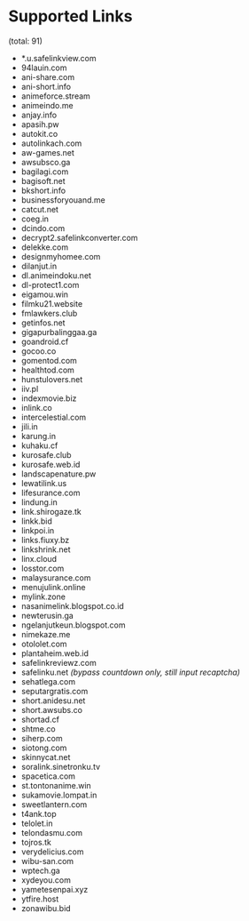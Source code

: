 # Supported Links
(total: 91)
* *.u.safelinkview.com
* 94lauin.com
* ani-share.com
* ani-short.info
* animeforce.stream
* animeindo.me
* anjay.info
* apasih.pw
* autokit.co
* autolinkach.com
* aw-games.net
* awsubsco.ga
* bagilagi.com
* bagisoft.net
* bkshort.info
* businessforyouand.me
* catcut.net
* coeg.in
* dcindo.com
* decrypt2.safelinkconverter.com
* delekke.com
* designmyhomee.com
* dilanjut.in
* dl.animeindoku.net
* dl-protect1.com
* eigamou.win
* filmku21.website
* fmlawkers.club
* getinfos.net
* gigapurbalinggaa.ga
* goandroid.cf
* gocoo.co
* gomentod.com
* healthtod.com
* hunstulovers.net
* iiv.pl
* indexmovie.biz
* inlink.co
* intercelestial.com
* jili.in
* karung.in
* kuhaku.cf
* kurosafe.club
* kurosafe.web.id
* landscapenature.pw
* lewatilink.us
* lifesurance.com
* lindung.in
* link.shirogaze.tk
* linkk.bid
* linkpoi.in
* links.fiuxy.bz
* linkshrink.net
* linx.cloud
* losstor.com
* malaysurance.com
* menujulink.online
* mylink.zone
* nasanimelink.blogspot.co.id
* newterusin.ga
* ngelanjutkeun.blogspot.com
* nimekaze.me
* otololet.com
* plantaheim.web.id
* safelinkreviewz.com
* safelinku.net *(bypass countdown only, still input recaptcha)*
* sehatlega.com
* seputargratis.com
* short.anidesu.net
* short.awsubs.co
* shortad.cf
* shtme.co
* siherp.com
* siotong.com
* skinnycat.net
* soralink.sinetronku.tv
* spacetica.com
* st.tontonanime.win
* sukamovie.lompat.in
* sweetlantern.com
* t4ank.top
* telolet.in
* telondasmu.com
* tojros.tk
* verydelicius.com
* wibu-san.com
* wptech.ga
* xydeyou.com
* yametesenpai.xyz
* ytfire.host
* zonawibu.bid
